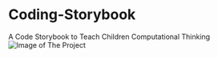 # Coding-Storybook
A Code Storybook to Teach Children Computational Thinking
![Image of The Project](https://github.com/degokay/Coding-Storybook/blob/master/WeChat%20Image_20180507153744.jpg)
